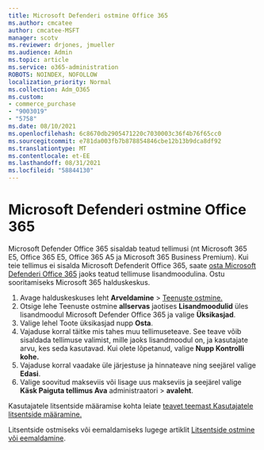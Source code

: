 ```yaml
---
title: Microsoft Defenderi ostmine Office 365
ms.author: cmcatee
author: cmcatee-MSFT
manager: scotv
ms.reviewer: drjones, jmueller
ms.audience: Admin
ms.topic: article
ms.service: o365-administration
ROBOTS: NOINDEX, NOFOLLOW
localization_priority: Normal
ms.collection: Adm_O365
ms.custom:
- commerce_purchase
- "9003019"
- "5758"
ms.date: 08/10/2021
ms.openlocfilehash: 6c8670db2905471220c7030003c36f4b76f65cc0
ms.sourcegitcommit: e781da003fb7b878854846cbe12b13b9dca8df92
ms.translationtype: MT
ms.contentlocale: et-EE
ms.lasthandoff: 08/31/2021
ms.locfileid: "58844130"
---
```

# <a name="purchase-microsoft-defender-for-office-365"></a>Microsoft Defenderi ostmine Office 365

Microsoft Defender Office 365 sisaldab teatud tellimusi (nt Microsoft 365 E5, Office 365 E5, Office 365 A5 ja Microsoft 365 Business Premium). Kui teie tellimus ei sisalda Microsoft Defenderit Office 365, saate [osta Microsoft Defenderi Office 365](https://docs.microsoft.com/microsoft-365/security/office-365-security/office-365-atp) jaoks teatud tellimuse lisandmoodulina. Ostu sooritamiseks Microsoft 365 halduskeskus.

1. Avage halduskeskuses leht **Arveldamine**  >  [Teenuste ostmine.](https://go.microsoft.com/fwlink/p/?linkid=868433)
2. Otsige lehe Teenuste ostmine **allservas** jaotises **Lisandmoodulid** üles lisandmoodul Microsoft Defender Office 365 ja valige **Üksikasjad**.
3. Valige lehel Toote üksikasjad nupp **Osta**.
4. Vajaduse korral täitke mis tahes muu tellimuseteave. See teave võib sisaldada tellimuse valimist, mille jaoks lisandmoodul on, ja kasutajate arvu, kes seda kasutavad. Kui olete lõpetanud, valige **Nupp Kontrolli kohe.**
5. Vajaduse korral vaadake üle järjestuse ja hinnateave ning seejärel valige **Edasi**.
6. Valige soovitud makseviis või lisage uus makseviis ja seejärel valige **Käsk Paiguta tellimus Ava** administraatori  >  **avaleht**.

Kasutajatele litsentside määramise kohta leiate [teavet teemast Kasutajatele litsentside määramine.](https://docs.microsoft.com/microsoft-365/admin/manage/assign-licenses-to-users)

Litsentside ostmiseks või eemaldamiseks lugege artiklit [Litsentside ostmine või eemaldamine](https://docs.microsoft.com/microsoft-365/commerce/licenses/buy-licenses#buy-or-remove-licenses-for-your-business-subscription).